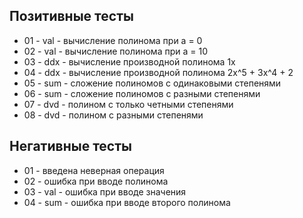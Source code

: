 ## Позитивные тесты
- 01 - val - вычисление полинома при a = 0
- 02 - val - вычисление полинома при a = 10
- 03 - ddx - вычисление производной полинома 1x
- 04 - ddx - вычисление производной полинома 2x^5 + 3x^4 + 2
- 05 - sum - сложение полиномов с одинаковыми степенями
- 06 - sum - сложение полиномов с разными степенями
- 07 - dvd - полином с только четными степенями
- 08 - dvd - полином с разными степенями

## Негативные тесты
- 01 - введена неверная операция
- 02 - ошибка при вводе полинома
- 03 - val - ошибка при вводе значения
- 04 - sum - ошибка при вводе второго полинома
